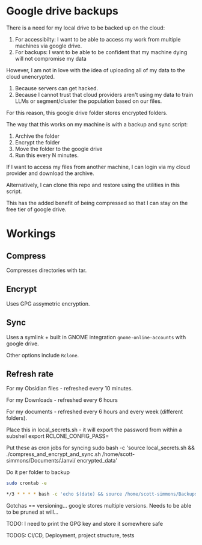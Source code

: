 # Google drive backups

There is a need for my local drive to be backed up on the cloud:

1. For accessibilty: I want to be able to access my work from multiple machines via google drive.
2. For backups: I want to be able to be confident that my machine dying will not compromise my data

However, I am not in love with the idea of uploading all of my data to the cloud unencrypted.

1. Because servers can get hacked.
2. Because I cannot trust that cloud providers aren't using my data to train LLMs or segment/cluster the population based on our files.

For this reason, this google drive folder stores encrypted folders.

The way that this works on my machine is with a backup and sync script:

1. Archive the folder
2. Encrypt the folder
3. Move the folder to the google drive
4. Run this every N minutes.

If I want to access my files from another machine, I can login via my cloud provider and download the archive.

Alternatively, I can clone this repo and restore using the utilities in this script.

This has the added benefit of being compressed so that I can stay on the free tier of google drive.


# Workings

## Compress 

Compresses directories with tar.

## Encrypt

Uses GPG assymetric encryption.

## Sync

Uses a symlink + built in GNOME integration `gnome-online-accounts` with google drive.

Other options include `Rclone`.

## Refresh rate

For my Obsidian files - refreshed every 10 minutes.

For my Downloads - refreshed every 6 hours

For my documents - refreshed every 6 hours and every week (different folders).



Place this in local_secrets.sh - it will export the password from within a subshell
export RCLONE_CONFIG_PASS=

Put these as cron jobs for syncing
sudo bash -c 'source local_secrets.sh && ./compress_and_encrypt_and_sync.sh /home/scott-simmons/Documents/Janvi/ encrypted_data'


Do it per folder to backup
```bash
sudo crontab -e
```

```bash
*/3 * * * * bash -c 'echo $(date) && source /home/scott-simmons/Backups/backup-system/local_secrets.sh && /home/scott-simmons/Backups/backup-system/compress_and_encrypt_and_sync.sh /home/scott-simmons/Documents/Janvi/ /home/scott-simmons/Backups/backup-system/encrypted_data' >> /home/scott-simmons/Backups/backup-system/logs/backup.log 2>&1
```

Gotchas == versioning... google stores multiple versions. Needs to be able to be pruned at will...

TODO: I need to print the GPG key and store it somewhere safe


TODOS: CI/CD, Deployment, project structure, tests
